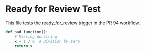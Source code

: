 # Ready for Review Test

This file tests the ready_for_review trigger in the PR 94 workflow.

```python
def bad_function():
    # Missing docstring
    x = 1 / 0  # Division by zero
    return x
```